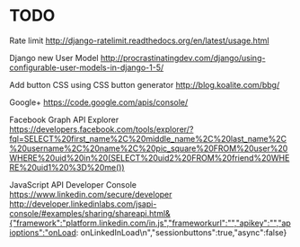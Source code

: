 TODO
=======

Rate limit
http://django-ratelimit.readthedocs.org/en/latest/usage.html

Django new User Model
http://procrastinatingdev.com/django/using-configurable-user-models-in-django-1-5/

Add button CSS using CSS button generator
http://blog.koalite.com/bbg/

Google+
https://code.google.com/apis/console/

Facebook Graph API Explorer
https://developers.facebook.com/tools/explorer/?fql=SELECT%20first_name%2C%20middle_name%2C%20last_name%2C%20username%2C%20name%2C%20pic_square%20FROM%20user%20WHERE%20uid%20in%20(SELECT%20uid2%20FROM%20friend%20WHERE%20uid1%20%3D%20me())

JavaScript API Developer Console
https://www.linkedin.com/secure/developer
http://developer.linkedinlabs.com/jsapi-console/#examples/sharing/shareapi.html&{"framework":"platform.linkedin.com/in.js","frameworkurl":"","apikey":"","apioptions":"onLoad: onLinkedInLoad\n","sessionbuttons":true,"async":false}

